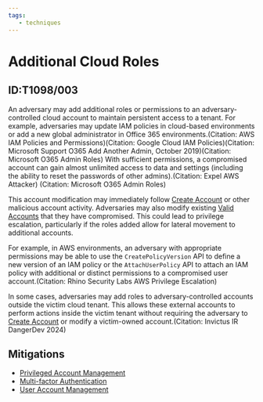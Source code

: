 ```yaml
---
tags:
   - techniques
---
```

# Additional Cloud Roles
## ID:T1098/003
An adversary may add additional roles or permissions to an adversary-controlled cloud account to maintain persistent access to a tenant. For example, adversaries may update IAM policies in cloud-based environments or add a new global administrator in Office 365 environments.(Citation: AWS IAM Policies and Permissions)(Citation: Google Cloud IAM Policies)(Citation: Microsoft Support O365 Add Another Admin, October 2019)(Citation: Microsoft O365 Admin Roles) With sufficient permissions, a compromised account can gain almost unlimited access to data and settings (including the ability to reset the passwords of other admins).(Citation: Expel AWS Attacker)
(Citation: Microsoft O365 Admin Roles) 

This account modification may immediately follow [Create Account](/mitre/techniques/T1136) or other malicious account activity. Adversaries may also modify existing [Valid Accounts](/mitre/techniques/T1078) that they have compromised. This could lead to privilege escalation, particularly if the roles added allow for lateral movement to additional accounts.

For example, in AWS environments, an adversary with appropriate permissions may be able to use the <code>CreatePolicyVersion</code> API to define a new version of an IAM policy or the <code>AttachUserPolicy</code> API to attach an IAM policy with additional or distinct permissions to a compromised user account.(Citation: Rhino Security Labs AWS Privilege Escalation)

In some cases, adversaries may add roles to adversary-controlled accounts outside the victim cloud tenant. This allows these external accounts to perform actions inside the victim tenant without requiring the adversary to [Create Account](/mitre/techniques/T1136) or modify a victim-owned account.(Citation: Invictus IR DangerDev 2024)
## Mitigations
* [Privileged Account Management](mitigations/M1026)
* [Multi-factor Authentication](mitigations/M1032)
* [User Account Management](mitigations/M1018)
